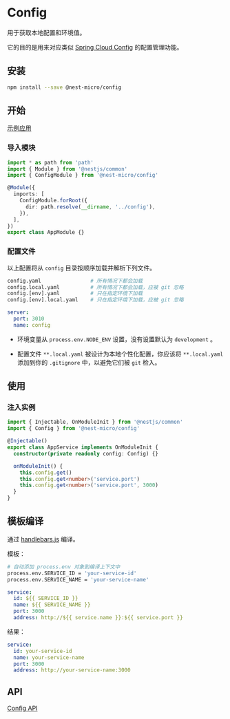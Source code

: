 # Config

用于获取本地配置和环境值。

它的目的是用来对应类似 [Spring Cloud Config](https://spring.io/projects/spring-cloud-config) 的配置管理功能。

## 安装

```bash
npm install --save @nest-micro/config
```

## 开始

[示例应用](https://github.com/nest-micro/nest-micro/tree/main/samples/config)

### 导入模块

```ts
import * as path from 'path'
import { Module } from '@nestjs/common'
import { ConfigModule } from '@nest-micro/config'

@Module({
  imports: [
    ConfigModule.forRoot({
      dir: path.resolve(__dirname, '../config'),
    }),
  ],
})
export class AppModule {}
```

### 配置文件

以上配置将从 `config` 目录按顺序加载并解析下列文件。

```bash
config.yaml                # 所有情况下都会加载
config.local.yaml          # 所有情况下都会加载，应被 git 忽略
config.[env].yaml          # 只在指定环境下加载
config.[env].local.yaml    # 只在指定环境下加载，应被 git 忽略
```

```yaml
server:
  port: 3010
  name: config
```

- 环境变量从 `process.env.NODE_ENV` 设置，没有设置默认为 `development` 。

- 配置文件 `**.local.yaml` 被设计为本地个性化配置，你应该将 `**.local.yaml` 添加到你的 `.gitignore` 中，以避免它们被 `git` 检入。

## 使用

### 注入实例

```ts
import { Injectable, OnModuleInit } from '@nestjs/common'
import { Config } from '@nest-micro/config'

@Injectable()
export class AppService implements OnModuleInit {
  constructor(private readonly config: Config) {}

  onModuleInit() {
    this.config.get()
    this.config.get<number>('service.port')
    this.config.get<number>('service.port', 3000)
  }
}
```

## 模板编译

通过 [handlebars.js](https://github.com/handlebars-lang/handlebars.js) 编译。

模板：

```bash
# 自动添加 process.env 对象到编译上下文中
process.env.SERVICE_ID = 'your-service-id'
process.env.SERVICE_NAME = 'your-service-name'
```

```yaml
service:
  id: ${{ SERVICE_ID }}
  name: ${{ SERVICE_NAME }}
  port: 3000
  address: http://${{ service.name }}:${{ service.port }}
```

结果：

```yaml
service:
  id: your-service-id
  name: your-service-name
  port: 3000
  address: http://your-service-name:3000
```

## API

[Config API](https://github.com/nest-micro/nest-micro/blob/main/packages/config/src/config.ts)
